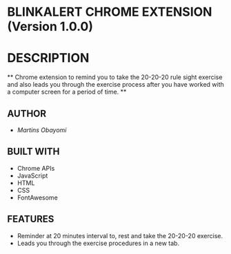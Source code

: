 # BLINKALERT CHROME EXTENSION (Version 1.0.0)

# DESCRIPTION

** Chrome extension to remind you to take the 20-20-20 rule sight exercise and also leads you through the exercise process after you have worked with a computer screen for a period of time. **

## AUTHOR

* _Martins Obayomi_

## BUILT WITH

 * Chrome APIs
 * JavaScript
 * HTML
 * CSS
 * FontAwesome
 
 ## FEATURES
 
 * Reminder at 20 minutes interval to, rest and take the 20-20-20 exercise.
 * Leads you through the exercise procedures in a new tab.
